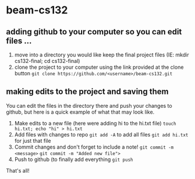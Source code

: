 # beam-cs132
## adding github to your computer so you can edit files ...
1. move into a directory you would like keep the final project files (IE: mkdir cs132-final; cd cs132-final)
2. clone the project to your computer using the link provided at the clone button
   `git clone https://github.com/<username>/beam-cs132.git`
## making edits to the project and saving them
You can edit the files in the directory there and push your changes to github, but here is a quick example of what that may look like. 
1. Make edits to a new file (here were adding hi to the hi.txt file)
  `touch hi.txt; echo "hi" > hi.txt`
2. Add files with changes to repo
  `git add -A` to add all files 
  `git add hi.txt` for just that file
3. Commit changes and don't forget to include a note! 
  `git commit -m <message>`
  `git commit -m "Added new file">`
4. Push to github (to finally add everything
  `git push`

That's all! 
